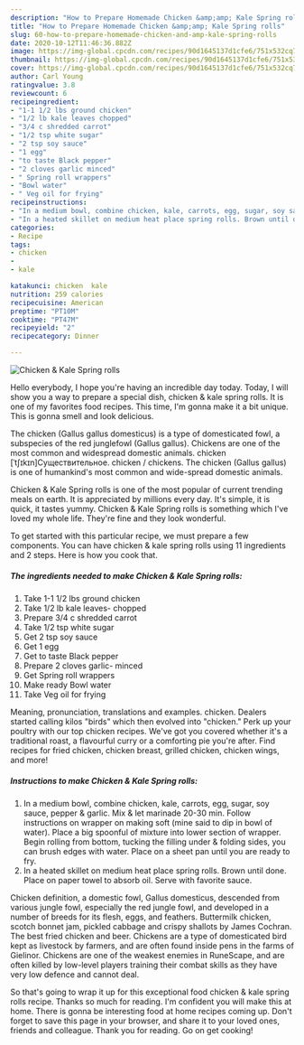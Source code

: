 ```yaml
---
description: "How to Prepare Homemade Chicken &amp;amp; Kale Spring rolls"
title: "How to Prepare Homemade Chicken &amp;amp; Kale Spring rolls"
slug: 60-how-to-prepare-homemade-chicken-and-amp-kale-spring-rolls
date: 2020-10-12T11:46:36.882Z
image: https://img-global.cpcdn.com/recipes/90d1645137d1cfe6/751x532cq70/chicken-kale-spring-rolls-recipe-main-photo.jpg
thumbnail: https://img-global.cpcdn.com/recipes/90d1645137d1cfe6/751x532cq70/chicken-kale-spring-rolls-recipe-main-photo.jpg
cover: https://img-global.cpcdn.com/recipes/90d1645137d1cfe6/751x532cq70/chicken-kale-spring-rolls-recipe-main-photo.jpg
author: Carl Young
ratingvalue: 3.8
reviewcount: 6
recipeingredient:
- "1-1 1/2 lbs ground chicken"
- "1/2 lb kale leaves chopped"
- "3/4 c shredded carrot"
- "1/2 tsp white sugar"
- "2 tsp soy sauce"
- "1 egg"
- "to taste Black pepper"
- "2 cloves garlic minced"
- " Spring roll wrappers"
- "Bowl water"
- " Veg oil for frying"
recipeinstructions:
- "In a medium bowl, combine chicken, kale, carrots, egg, sugar, soy sauce, pepper &amp; garlic. Mix &amp; let marinade 20-30 min. Follow instructions on wrapper on making soft (mine said to dip in bowl of water). Place a big spoonful of mixture into lower section of wrapper. Begin rolling from bottom, tucking the filling under &amp; folding sides, you can brush edges with water. Place on a sheet pan until you are ready to fry."
- "In a heated skillet on medium heat place spring rolls. Brown until done. Place on paper towel to absorb oil. Serve with favorite sauce."
categories:
- Recipe
tags:
- chicken
- 
- kale

katakunci: chicken  kale 
nutrition: 259 calories
recipecuisine: American
preptime: "PT10M"
cooktime: "PT47M"
recipeyield: "2"
recipecategory: Dinner

---
```



![Chicken &amp; Kale Spring rolls](https://img-global.cpcdn.com/recipes/90d1645137d1cfe6/751x532cq70/chicken-kale-spring-rolls-recipe-main-photo.jpg)

Hello everybody, I hope you're having an incredible day today. Today, I will show you a way to prepare a special dish, chicken &amp; kale spring rolls. It is one of my favorites food recipes. This time, I'm gonna make it a bit unique. This is gonna smell and look delicious.

The chicken (Gallus gallus domesticus) is a type of domesticated fowl, a subspecies of the red junglefowl (Gallus gallus). Chickens are one of the most common and widespread domestic animals. chicken [ˈtʃɪkɪn]Существительное. chicken / chickens. The chicken (Gallus gallus) is one of humankind&#39;s most common and wide-spread domestic animals.

Chicken &amp; Kale Spring rolls is one of the most popular of current trending meals on earth. It is appreciated by millions every day. It's simple, it is quick, it tastes yummy. Chicken &amp; Kale Spring rolls is something which I've loved my whole life. They're fine and they look wonderful.


To get started with this particular recipe, we must prepare a few components. You can have chicken &amp; kale spring rolls using 11 ingredients and 2 steps. Here is how you cook that.

<!--inarticleads1-->

##### The ingredients needed to make Chicken &amp; Kale Spring rolls:

1. Take 1-1 1/2 lbs ground chicken
1. Take 1/2 lb kale leaves- chopped
1. Prepare 3/4 c shredded carrot
1. Take 1/2 tsp white sugar
1. Get 2 tsp soy sauce
1. Get 1 egg
1. Get to taste Black pepper
1. Prepare 2 cloves garlic- minced
1. Get  Spring roll wrappers
1. Make ready Bowl water
1. Take  Veg oil for frying


Meaning, pronunciation, translations and examples. chicken. Dealers started calling kilos &#34;birds&#34; which then evolved into &#34;chicken.&#34; Perk up your poultry with our top chicken recipes. We&#39;ve got you covered whether it&#39;s a traditional roast, a flavourful curry or a comforting pie you&#39;re after. Find recipes for fried chicken, chicken breast, grilled chicken, chicken wings, and more! 

<!--inarticleads2-->

##### Instructions to make Chicken &amp; Kale Spring rolls:

1. In a medium bowl, combine chicken, kale, carrots, egg, sugar, soy sauce, pepper &amp; garlic. Mix &amp; let marinade 20-30 min. Follow instructions on wrapper on making soft (mine said to dip in bowl of water). Place a big spoonful of mixture into lower section of wrapper. Begin rolling from bottom, tucking the filling under &amp; folding sides, you can brush edges with water. Place on a sheet pan until you are ready to fry.
1. In a heated skillet on medium heat place spring rolls. Brown until done. Place on paper towel to absorb oil. Serve with favorite sauce.


Chicken definition, a domestic fowl, Gallus domesticus, descended from various jungle fowl, especially the red jungle fowl, and developed in a number of breeds for its flesh, eggs, and feathers. Buttermilk chicken, scotch bonnet jam, pickled cabbage and crispy shallots by James Cochran. The best fried chicken and beer. Chickens are a type of domesticated bird kept as livestock by farmers, and are often found inside pens in the farms of Gielinor. Chickens are one of the weakest enemies in RuneScape, and are often killed by low-level players training their combat skills as they have very low defence and cannot deal. 

So that's going to wrap it up for this exceptional food chicken &amp; kale spring rolls recipe. Thanks so much for reading. I'm confident you will make this at home. There is gonna be interesting food at home recipes coming up. Don't forget to save this page in your browser, and share it to your loved ones, friends and colleague. Thank you for reading. Go on get cooking!
